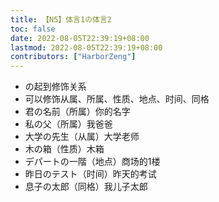```yaml
---
title: 【N5】体言1の体言2
toc: false
date: 2022-08-05T22:39:19+08:00
lastmod: 2022-08-05T22:39:19+08:00
contributors: ["HarborZeng"]
---
```


- の起到修饰关系
- 可以修饰从属、所属、性质、地点、时间、同格
- 君の名前（所属）你的名字
- 私の父（所属）我爸爸
- 大学の先生（从属）大学老师
- 木の箱（性质）木箱
- デパートの一階（地点）商场的1楼
- 昨日のテスト（时间）昨天的考试
- 息子の太郎（同格）我儿子太郎

